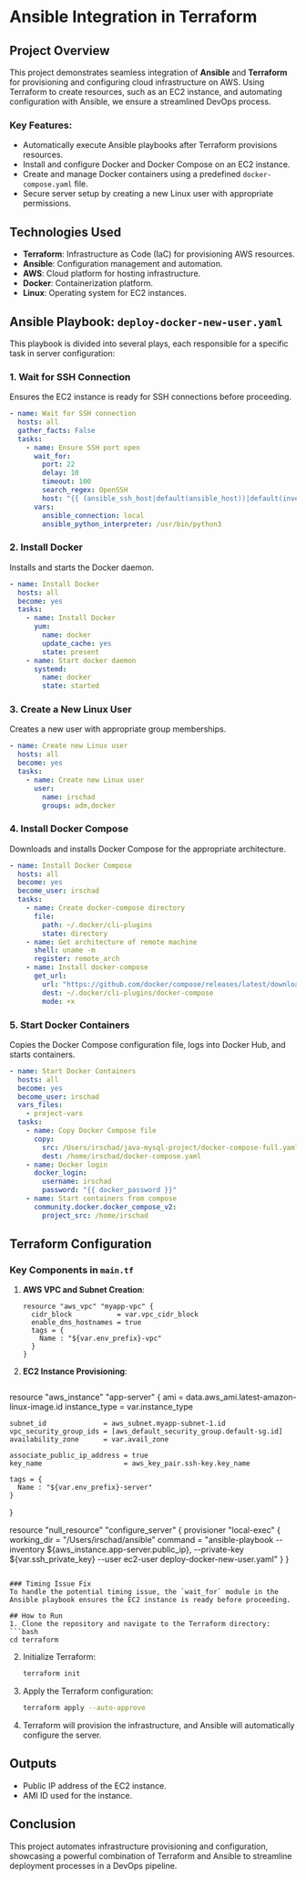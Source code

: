 # Ansible Integration in Terraform

## Project Overview
This project demonstrates seamless integration of **Ansible** and **Terraform** for provisioning and configuring cloud infrastructure on AWS. Using Terraform to create resources, such as an EC2 instance, and automating configuration with Ansible, we ensure a streamlined DevOps process.

### Key Features:
- Automatically execute Ansible playbooks after Terraform provisions resources.
- Install and configure Docker and Docker Compose on an EC2 instance.
- Create and manage Docker containers using a predefined `docker-compose.yaml` file.
- Secure server setup by creating a new Linux user with appropriate permissions.

## Technologies Used
- **Terraform**: Infrastructure as Code (IaC) for provisioning AWS resources.
- **Ansible**: Configuration management and automation.
- **AWS**: Cloud platform for hosting infrastructure.
- **Docker**: Containerization platform.
- **Linux**: Operating system for EC2 instances.


## Ansible Playbook: `deploy-docker-new-user.yaml`
This playbook is divided into several plays, each responsible for a specific task in server configuration:

### 1. **Wait for SSH Connection**
Ensures the EC2 instance is ready for SSH connections before proceeding.
```yaml
- name: Wait for SSH connection
  hosts: all
  gather_facts: False
  tasks:
    - name: Ensure SSH port open
      wait_for:
        port: 22
        delay: 10
        timeout: 100
        search_regex: OpenSSH
        host: "{{ (ansible_ssh_host|default(ansible_host))|default(inventory_hostname) }}"
      vars:
        ansible_connection: local
        ansible_python_interpreter: /usr/bin/python3
```

### 2. **Install Docker**
Installs and starts the Docker daemon.
```yaml
- name: Install Docker
  hosts: all
  become: yes
  tasks:
    - name: Install Docker
      yum:
        name: docker
        update_cache: yes
        state: present
    - name: Start docker daemon
      systemd:
        name: docker
        state: started
```

### 3. **Create a New Linux User**
Creates a new user with appropriate group memberships.
```yaml
- name: Create new Linux user
  hosts: all
  become: yes
  tasks:
    - name: Create new Linux user
      user:
        name: irschad
        groups: adm,docker
```

### 4. **Install Docker Compose**
Downloads and installs Docker Compose for the appropriate architecture.
```yaml
- name: Install Docker Compose
  hosts: all
  become: yes
  become_user: irschad
  tasks:
    - name: Create docker-compose directory
      file:
        path: ~/.docker/cli-plugins
        state: directory
    - name: Get architecture of remote machine
      shell: uname -m
      register: remote_arch
    - name: Install docker-compose
      get_url:
        url: "https://github.com/docker/compose/releases/latest/download/docker-compose-linux-{{ remote_arch.stdout }}"
        dest: ~/.docker/cli-plugins/docker-compose
        mode: +x
```

### 5. **Start Docker Containers**
Copies the Docker Compose configuration file, logs into Docker Hub, and starts containers.
```yaml
- name: Start Docker Containers
  hosts: all
  become: yes
  become_user: irschad
  vars_files:
    - project-vars
  tasks:
    - name: Copy Docker Compose file
      copy:
        src: /Users/irschad/java-mysql-project/docker-compose-full.yaml
        dest: /home/irschad/docker-compose.yaml
    - name: Docker login
      docker_login:
        username: irschad
        password: "{{ docker_password }}"
    - name: Start containers from compose
      community.docker.docker_compose_v2:
        project_src: /home/irschad
```

## Terraform Configuration

### Key Components in `main.tf`
1. **AWS VPC and Subnet Creation**:
   ```hcl
   resource "aws_vpc" "myapp-vpc" {
     cidr_block           = var.vpc_cidr_block
     enable_dns_hostnames = true
     tags = {
       Name : "${var.env_prefix}-vpc"
     }
   }
   ```

2. **EC2 Instance Provisioning**:
   ```hcl
  resource "aws_instance" "app-server" {
    ami           = data.aws_ami.latest-amazon-linux-image.id
    instance_type = var.instance_type
  
    subnet_id              = aws_subnet.myapp-subnet-1.id
    vpc_security_group_ids = [aws_default_security_group.default-sg.id]
    availability_zone      = var.avail_zone
  
    associate_public_ip_address = true
    key_name                    = aws_key_pair.ssh-key.key_name
  
    tags = {
      Name : "${var.env_prefix}-server"
    }
  }
  
  resource "null_resource" "configure_server" {
    provisioner "local-exec" {
      working_dir = "/Users/irschad/ansible"
      command     = "ansible-playbook --inventory ${aws_instance.app-server.public_ip}, --private-key ${var.ssh_private_key} --user ec2-user deploy-docker-new-user.yaml"
    }
  }
   ```

### Timing Issue Fix
To handle the potential timing issue, the `wait_for` module in the Ansible playbook ensures the EC2 instance is ready before proceeding.

## How to Run
1. Clone the repository and navigate to the Terraform directory:
   ```bash
   cd terraform
   ```

2. Initialize Terraform:
   ```bash
   terraform init
   ```

3. Apply the Terraform configuration:
   ```bash
   terraform apply --auto-approve
   ```

4. Terraform will provision the infrastructure, and Ansible will automatically configure the server.

## Outputs
- Public IP address of the EC2 instance.
- AMI ID used for the instance.

## Conclusion
This project automates infrastructure provisioning and configuration, showcasing a powerful combination of Terraform and Ansible to streamline deployment processes in a DevOps pipeline.
